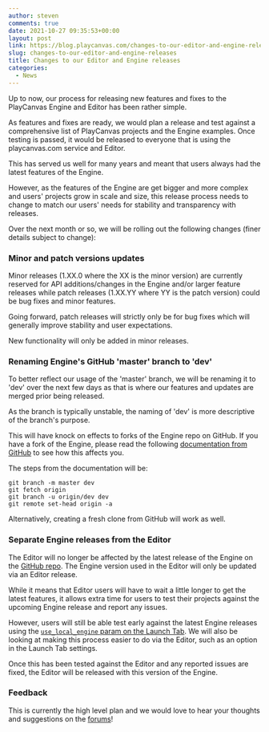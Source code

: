 ```yaml
---
author: steven
comments: true
date: 2021-10-27 09:35:53+00:00
layout: post
link: https://blog.playcanvas.com/changes-to-our-editor-and-engine-releases/
slug: changes-to-our-editor-and-engine-releases
title: Changes to our Editor and Engine releases
categories:
  - News
---
```


Up to now, our process for releasing new features and fixes to the PlayCanvas Engine and Editor has been rather simple.

As features and fixes are ready, we would plan a release and test against a comprehensive list of PlayCanvas projects and the Engine examples. Once testing is passed, it would be released to everyone that is using the playcanvas.com service and Editor.

This has served us well for many years and meant that users always had the latest features of the Engine.

However, as the features of the Engine are get bigger and more complex and users' projects grow in scale and size, this release process needs to change to match our users' needs for stability and transparency with releases.

Over the next month or so, we will be rolling out the following changes (finer details subject to change):

### Minor and patch versions updates

Minor releases (1.XX.0 where the XX is the minor version) are currently reserved for API additions/changes in the Engine and/or larger feature releases while patch releases (1.XX.YY where YY is the patch version) could be bug fixes and minor features.

Going forward, patch releases will strictly only be for bug fixes which will generally improve stability and user expectations.

New functionality will only be added in minor releases.

### Renaming Engine's GitHub 'master' branch to 'dev'

To better reflect our usage of the 'master' branch, we will be renaming it to 'dev' over the next few days as that is where our features and updates are merged prior being released.

As the branch is typically unstable, the naming of 'dev' is more descriptive of the branch's purpose.

This will have knock on effects to forks of the Engine repo on GitHub. If you have a fork of the Engine, please read the following [documentation from GitHub](https://docs.github.com/en/repositories/configuring-branches-and-merges-in-your-repository/managing-branches-in-your-repository/renaming-a-branch#updating-a-local-clone-after-a-branch-name-changes) to see how this affects you.

The steps from the documentation will be:

```shell
git branch -m master dev
git fetch origin
git branch -u origin/dev dev
git remote set-head origin -a
```

Alternatively, creating a fresh clone from GitHub will work as well.

### Separate Engine releases from the Editor

The Editor will no longer be affected by the latest release of the Engine on the [GitHub repo](https://github.com/playcanvas/engine). The Engine version used in the Editor will only be updated via an Editor release.

While it means that Editor users will have to wait a little longer to get the latest features, it allows extra time for users to test their projects against the upcoming Engine release and report any issues.

However, users will still be able test early against the latest Engine releases using the [`use_local_engine` param on the Launch Tab](https://developer.playcanvas.com/en/user-manual/scripting/custom_engine/). We will also be looking at making this process easier to do via the Editor, such as an option in the Launch Tab settings.

Once this has been tested against the Editor and any reported issues are fixed, the Editor will be released with this version of the Engine.

### Feedback

This is currently the high level plan and we would love to hear your thoughts and suggestions on the [forums](https://forum.playcanvas.com/)!
